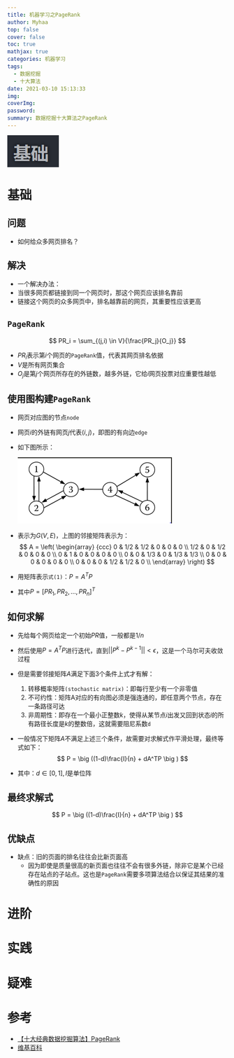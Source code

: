 ```yaml
---
title: 机器学习之PageRank
author: Myhaa
top: false
cover: false
toc: true
mathjax: true
categories: 机器学习
tags:
  - 数据挖掘
  - 十大算法
date: 2021-03-10 15:13:33
img:
coverImg:
password:
summary: 数据挖掘十大算法之PageRank
---
```


![image-20210621160912259](%E6%9C%BA%E5%99%A8%E5%AD%A6%E4%B9%A0%E4%B9%8BPageRank/image-20210621160912259.png)

# 基础

## 问题

* 如何给众多网页排名？

## 解决

* 一个解决办法：
* 当很多网页都链接到同一个网页时，那这个网页应该排名靠前
* 链接这个网页的众多网页中，排名越靠前的网页，其重要性应该更高

## `PageRank`

$$
PR_i = \sum_{(j,i) \in V}{\frac{PR_j}{O_j}}
$$

* $PR_i$表示第$i$个网页的`PageRank`值，代表其网页排名依据
* $V$是所有网页集合
* $O_j$是第$j$个网页所存在的外链数，越多外链，它给$i$网页投票对应重要性越低

## 使用图构建`PageRank`

* 网页对应图的节点`node`

* 网页$i$的外链有网页$j$代表$(i,j)$，即图的有向边`edge`

* 如下图所示：

  ![图片来源参考链接](%E6%9C%BA%E5%99%A8%E5%AD%A6%E4%B9%A0%E4%B9%8BPageRank/image-20210310155933176.png)

* 表示为$G(V,E)$，上图的邻接矩阵表示为：
  $$
  A = \left( \begin{array} {ccc} 
      0 & 1/2 & 1/2 & 0 & 0 & 0 \\ 
      1/2 & 0 & 1/2 & 0 & 0 & 0 \\ 
      0 & 1 & 0 & 0 & 0 & 0 \\ 
      0 & 0 & 1/3 & 0 & 1/3 & 1/3 \\ 
      0 & 0 & 0 & 0 & 0 & 0 \\ 
      0 & 0 & 0 & 1/2 & 1/2 & 0 \\ 
  \end{array} \right)
  $$

* 用矩阵表示`式(1)`：$P=A^TP$

* 其中$P=[PR_1, PR_2, ..., PR_n]^T$

## 如何求解

* 先给每个网页给定一个初始$PR$值，一般都是$1/n$

* 然后使用$P=A^TP$进行迭代，直到$||P^k - P^{k-1}||< \epsilon$，这是一个马尔可夫收敛过程

* 但是需要邻接矩阵$A$满足下面3个条件上式才有解：

  1. 转移概率矩阵`(stochastic matrix)`：即每行至少有一个非零值
  2. 不可约性：矩阵A对应的有向图必须是强连通的，即任意两个节点，存在一条路径可达
  3. 非周期性：即存在一个最小正整数$k$，使得从某节点$i$出发又回到状态$i$的所有路径长度是$k$的整数倍，这就需要阻尼系数`d`

* 一般情况下矩阵$A$不满足上述三个条件，故需要对求解式作平滑处理，最终等式如下：
  $$
  P = \big ((1-d)\frac{I}{n} + dA^TP \big )
  $$

* 其中：$d \in [0,1],I\text{是单位阵}$

## 最终求解式

$$
P = \big ((1-d)\frac{I}{n} + dA^TP \big )
$$

## 优缺点

* 缺点：旧的页面的排名往往会比新页面高
  * 因为即使是质量很高的新页面也往往不会有很多外链，除非它是某个已经存在站点的子站点。这也是`PageRank`需要多项算法结合以保证其结果的准确性的原因

# 进阶

# 实践

# 疑难



# 参考

* [【十大经典数据挖掘算法】PageRank](https://www.cnblogs.com/en-heng/p/6124526.html)
* [维基百科](https://zh.wikipedia.org/wiki/PageRank)

